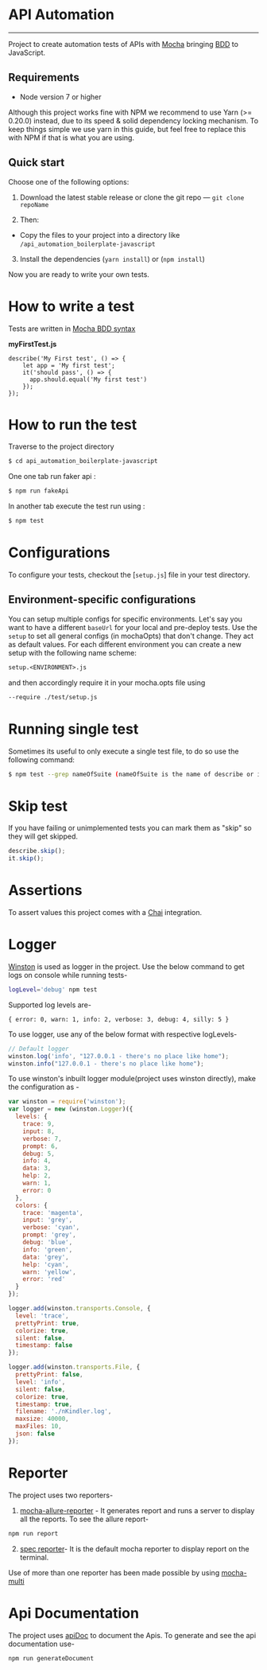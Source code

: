 API Automation
====================
***

Project to create automation tests of APIs with [Mocha](https://mochajs.org/) bringing [BDD](http://en.wikipedia.org/wiki/Behavior-driven_development) to JavaScript.

## Requirements

- Node version 7 or higher

Although this project works fine with NPM we recommend to use Yarn (>= 0.20.0) instead,  due to its speed & solid dependency locking mechanism. To keep things simple we use yarn in this guide, but feel free to replace this with NPM if that is what you are using.

## Quick start

Choose one of the following options:

1. Download the latest stable release or clone the git repo — `git clone repoName`

2. Then:
- Copy the files to your project into a directory like `/api_automation_boilerplate-javascript`

3. Install the dependencies (`yarn install`) or (`npm install`)

Now you are ready to write your own tests.

# How to write a test

Tests are written in [Mocha BDD syntax](https://mochajs.org/)


__myFirstTest.js__
```mocha
describe('My First test', () => {
    let app = 'My first test';
    it('should pass', () => {
      app.should.equal('My first test')
    });
});

```

# How to run the test

Traverse to the project directory

```sh
$ cd api_automation_boilerplate-javascript
```
One one tab run faker api :

```sh
$ npm run fakeApi
```

In another tab execute the test run using :

```sh
$ npm test
```

# Configurations

To configure your tests, checkout the [`setup.js`] file in your test directory.

## Environment-specific configurations

You can setup multiple configs for specific environments. Let's say you want to have a different `baseUrl` for
your local and pre-deploy tests. Use the `setup` to set all general configs (in mochaOpts) that don't change.
They act as default values. For each different environment you can create a new setup with the following name
scheme:

```txt
setup.<ENVIRONMENT>.js
```
and then accordingly require it in your mocha.opts file using
```txt
--require ./test/setup.js
```

# Running single test
Sometimes its useful to only execute a single test file, to do so use the following command:

```sh
$ npm test --grep nameOfSuite (nameOfSuite is the name of describe or it block)
```

# Skip test

If you have failing or unimplemented tests you can mark them as "skip" so they will get skipped.

```javascript
describe.skip();
it.skip();
```

# Assertions

To assert values this project comes with a [Chai](http://chaijs.com/) integration.

# Logger

[Winston](https://github.com/winstonjs/winston) is used as logger in the project. Use the below command to get logs on console while running tests- 
```sh 
logLevel='debug' npm test
```
Supported log levels are-
```
{ error: 0, warn: 1, info: 2, verbose: 3, debug: 4, silly: 5 }
```
To use logger, use any of the below format with respective logLevels-

```javascript
// Default logger
winston.log('info', "127.0.0.1 - there's no place like home");
winston.info("127.0.0.1 - there's no place like home");
```
To use winston's inbuilt logger module(project uses winston directly), make the configuration as -
``` javascript
var winston = require('winston');
var logger = new (winston.Logger)({
  levels: {
    trace: 9,
    input: 8,
    verbose: 7,
    prompt: 6,
    debug: 5,
    info: 4,
    data: 3,
    help: 2,
    warn: 1,
    error: 0
  },
  colors: {
    trace: 'magenta',
    input: 'grey',
    verbose: 'cyan',
    prompt: 'grey',
    debug: 'blue',
    info: 'green',
    data: 'grey',
    help: 'cyan',
    warn: 'yellow',
    error: 'red'
  }
});

logger.add(winston.transports.Console, {
  level: 'trace',
  prettyPrint: true,
  colorize: true,
  silent: false,
  timestamp: false
});

logger.add(winston.transports.File, {
  prettyPrint: false,
  level: 'info',
  silent: false,
  colorize: true,
  timestamp: true,
  filename: './nKindler.log',
  maxsize: 40000,
  maxFiles: 10,
  json: false
});
```

# Reporter

The project uses two reporters-
1. [mocha-allure-reporter](https://github.com/allure-framework/allure-mocha) - It generates report and runs a server to display all the reports.
To see the allure report-
```sh
npm run report
```

2. [spec reporter](https://mochajs.org/#reporters)- It is the default mocha reporter to display report on the terminal.

Use of more than one reporter has been made possible by using [mocha-multi](https://github.com/glenjamin/mocha-multi)

# Api Documentation
The project uses [apiDoc](http://apidocjs.com/) to document the Apis. To generate and see the api documentation use-
```sh
npm run generateDocument
```